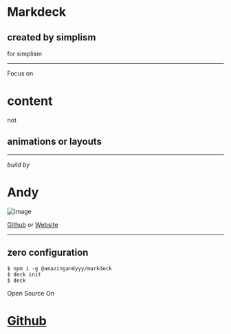 # Markdeck

## created by simplism
 
for simplism

---

Focus on

# content

not

## animations or layouts

---

*build by*

# Andy

![image](images/profile.jpg)

[Github](https://github.com/amazingandyyy) *or* [Website](https://amazingandyyy.com)

---

## zero configuration

```shell
$ npm i -g @amazingandyyy/markdeck
$ deck init
$ deck
```

Open Source On

# [Github](https://github.com/amazingandyyy/markdeck)
